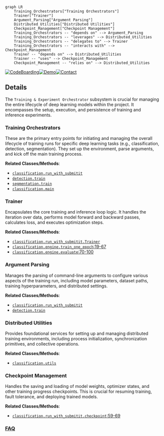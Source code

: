 ```mermaid
graph LR
    Training_Orchestrators["Training Orchestrators"]
    Trainer["Trainer"]
    Argument_Parsing["Argument Parsing"]
    Distributed_Utilities["Distributed Utilities"]
    Checkpoint_Management["Checkpoint Management"]
    Training_Orchestrators -- "depends on" --> Argument_Parsing
    Training_Orchestrators -- "leverages" --> Distributed_Utilities
    Training_Orchestrators -- "delegates to" --> Trainer
    Training_Orchestrators -- "interacts with" --> Checkpoint_Management
    Trainer -- "depends on" --> Distributed_Utilities
    Trainer -- "uses" --> Checkpoint_Management
    Checkpoint_Management -- "relies on" --> Distributed_Utilities
```

[![CodeBoarding](https://img.shields.io/badge/Generated%20by-CodeBoarding-9cf?style=flat-square)](https://github.com/CodeBoarding/GeneratedOnBoardings)[![Demo](https://img.shields.io/badge/Try%20our-Demo-blue?style=flat-square)](https://www.codeboarding.org/demo)[![Contact](https://img.shields.io/badge/Contact%20us%20-%20contact@codeboarding.org-lightgrey?style=flat-square)](mailto:contact@codeboarding.org)

## Details

The `Training & Experiment Orchestrator` subsystem is crucial for managing the entire lifecycle of deep learning models within the project. It encompasses the setup, execution, and persistence of training and inference experiments.

### Training Orchestrators
These are the primary entry points for initiating and managing the overall lifecycle of training runs for specific deep learning tasks (e.g., classification, detection, segmentation). They set up the environment, parse arguments, and kick off the main training process.


**Related Classes/Methods**:

- <a href="https://github.com/whai362/PVT/blob/v2/classification/run_with_submitit.py" target="_blank" rel="noopener noreferrer">`classification.run_with_submitit`</a>
- <a href="https://github.com/whai362/PVT/blob/v2/detection/train.py" target="_blank" rel="noopener noreferrer">`detection.train`</a>
- <a href="https://github.com/whai362/PVT/blob/v2/segmentation/train.py" target="_blank" rel="noopener noreferrer">`segmentation.train`</a>
- <a href="https://github.com/whai362/PVT/blob/v2/classification/main.py" target="_blank" rel="noopener noreferrer">`classification.main`</a>


### Trainer
Encapsulates the core training and inference loop logic. It handles the iteration over data, performs model forward and backward passes, calculates loss, and executes optimization steps.


**Related Classes/Methods**:

- <a href="https://github.com/whai362/PVT/blob/v2/classification/run_with_submitit.py" target="_blank" rel="noopener noreferrer">`classification.run_with_submitit.Trainer`</a>
- <a href="https://github.com/whai362/PVT/blob/v2/classification/engine.py#L19-L67" target="_blank" rel="noopener noreferrer">`classification.engine.train_one_epoch`:19-67</a>
- <a href="https://github.com/whai362/PVT/blob/v2/classification/engine.py#L70-L100" target="_blank" rel="noopener noreferrer">`classification.engine.evaluate`:70-100</a>


### Argument Parsing
Manages the parsing of command-line arguments to configure various aspects of the training run, including model parameters, dataset paths, training hyperparameters, and distributed settings.


**Related Classes/Methods**:

- <a href="https://github.com/whai362/PVT/blob/v2/classification/run_with_submitit.py" target="_blank" rel="noopener noreferrer">`classification.run_with_submitit`</a>
- <a href="https://github.com/whai362/PVT/blob/v2/detection/train.py" target="_blank" rel="noopener noreferrer">`detection.train`</a>


### Distributed Utilities
Provides foundational services for setting up and managing distributed training environments, including process initialization, synchronization primitives, and collective operations.


**Related Classes/Methods**:

- <a href="https://github.com/whai362/PVT/blob/v2/classification/utils.py" target="_blank" rel="noopener noreferrer">`classification.utils`</a>


### Checkpoint Management
Handles the saving and loading of model weights, optimizer states, and other training progress checkpoints. This is crucial for resuming training, fault tolerance, and deploying trained models.


**Related Classes/Methods**:

- <a href="https://github.com/whai362/PVT/blob/v2/classification/run_with_submitit.py#L59-L69" target="_blank" rel="noopener noreferrer">`classification.run_with_submitit.checkpoint`:59-69</a>




### [FAQ](https://github.com/CodeBoarding/GeneratedOnBoardings/tree/main?tab=readme-ov-file#faq)